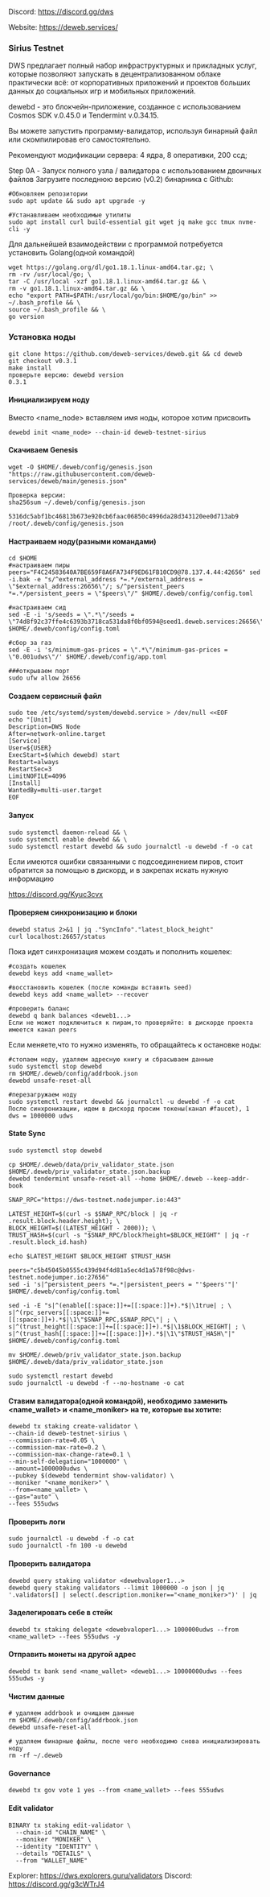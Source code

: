 Discord: https://discord.gg/dws

Website: https://deweb.services/
### Sirius Testnet

DWS предлагает полный набор инфраструктурных и прикладных услуг, которые позволяют запускать в децентрализованном облаке практически всё: от корпоративных приложений и проектов больших данных до социальных игр и мобильных приложений.

dewebd - это блокчейн-приложение, созданное с использованием Cosmos SDK v.0.45.0 и Tendermint v.0.34.15.

Вы можете запустить программу-валидатор, используя бинарный файл или скомпилировав его самостоятельно.

Рекомендуют модификации сервера: 4 ядра, 8 оперативки, 200 ссд;

Step 0A - Запуск полного узла / валидатора с использованием двоичных файлов
Загрузите последнюю версию (v0.2) бинарника с Github:

```
#Обновляем репозитории
sudo apt update && sudo apt upgrade -y

#Устанавливаем необходимые утилиты
sudo apt install curl build-essential git wget jq make gcc tmux nvme-cli -y
```

Для дальнейшей взаимодействии с программой потребуется установить Golang(одной командой)

```
wget https://golang.org/dl/go1.18.1.linux-amd64.tar.gz; \
rm -rv /usr/local/go; \
tar -C /usr/local -xzf go1.18.1.linux-amd64.tar.gz && \
rm -v go1.18.1.linux-amd64.tar.gz && \
echo "export PATH=$PATH:/usr/local/go/bin:$HOME/go/bin" >> ~/.bash_profile && \
source ~/.bash_profile && \
go version
```

### Установка ноды
```
git clone https://github.com/deweb-services/deweb.git && cd deweb
git checkout v0.3.1
make install
проверьте версию: dewebd version 
0.3.1
```

#### Инициализируем ноду
Вместо <name_node> вставляем имя ноды, которое хотим присвоить
```
dewebd init <name_node> --chain-id deweb-testnet-sirius
```
#### Скачиваем Genesis
```
wget -O $HOME/.deweb/config/genesis.json "https://raw.githubusercontent.com/deweb-services/deweb/main/genesis.json"
```

```
Проверка версии:
sha256sum ~/.deweb/config/genesis.json 

5316dc5abf1bc46813b673e920cb6faac06850c4996da28d343120ee0d713ab9  /root/.deweb/config/genesis.json
```

#### Настраиваем ноду(разными командами)
```
cd $HOME
#настраиваем пиры
peers="F4C24583640A7BE659F8A6FA734F9ED61FB10CD9@78.137.4.44:42656" sed -i.bak -e "s/^external_address *=.*/external_address = \"$external_address:26656\"/; s/^persistent_peers *=.*/persistent_peers = \"$peers\"/" $HOME/.deweb/config/config.toml

#настраиваем сид
sed -E -i 's/seeds = \".*\"/seeds = \"74d8f92c37ffe4c6393b3718ca531da8f0bf0594@seed1.deweb.services:26656\"/' $HOME/.deweb/config/config.toml

#сбор за газ
sed -E -i 's/minimum-gas-prices = \".*\"/minimum-gas-prices = \"0.001udws\"/' $HOME/.deweb/config/app.toml

###открываем порт
sudo ufw allow 26656
```

#### Создаем сервисный файл
```
sudo tee /etc/systemd/system/dewebd.service > /dev/null <<EOF
echo "[Unit]
Description=DWS Node
After=network-online.target
[Service]
User=${USER}
ExecStart=$(which dewebd) start
Restart=always
RestartSec=3
LimitNOFILE=4096
[Install] 
WantedBy=multi-user.target 
EOF
```
#### Запуск
```
sudo systemctl daemon-reload && \
sudo systemctl enable dewebd && \
sudo systemctl restart dewebd && sudo journalctl -u dewebd -f -o cat
```
Если имеются ошибки связанными с подсоединением пиров, стоит обратится за помощью в дискорд, и в закрепах искать нужную информацию

https://discord.gg/Kyuc3cvx

#### Проверяем синхронизацию и блоки
```
dewebd status 2>&1 | jq ."SyncInfo"."latest_block_height"
curl localhost:26657/status
```
Пока идет синхронизация можем создать и пополнить кошелек:
```
#создать кошелек
dewebd keys add <name_wallet>

#восстановить кошелек (после команды вставить seed)
dewebd keys add <name_wallet> --recover

#проверить баланс
dewebd q bank balances <deweb1...>
Если не может подключиться к пирам,то проверяйте: в дискорде проекта имеется канал peers
```
Если меняете,что то нужно изменять, то обращайтесь к остановке ноды:
```
#стопаем ноду, удаляем адресную книгу и сбрасываем данные
sudo systemctl stop dewebd
rm $HOME/.deweb/config/addrbook.json
dewebd unsafe-reset-all

#перезагружаем ноду
sudo systemctl restart dewebd && journalctl -u dewebd -f -o cat
После синхронизации, идем в дискорд просим токены(канал #faucet), 1 dws = 1000000 udws
```
#### State Sync 
```
sudo systemctl stop dewebd

cp $HOME/.deweb/data/priv_validator_state.json $HOME/.deweb/priv_validator_state.json.backup
dewebd tendermint unsafe-reset-all --home $HOME/.deweb --keep-addr-book

SNAP_RPC="https://dws-testnet.nodejumper.io:443"

LATEST_HEIGHT=$(curl -s $SNAP_RPC/block | jq -r .result.block.header.height); \
BLOCK_HEIGHT=$((LATEST_HEIGHT - 2000)); \
TRUST_HASH=$(curl -s "$SNAP_RPC/block?height=$BLOCK_HEIGHT" | jq -r .result.block_id.hash)

echo $LATEST_HEIGHT $BLOCK_HEIGHT $TRUST_HASH

peers="c5b45045b0555c439d94f4d81a5ec4d1a578f98c@dws-testnet.nodejumper.io:27656"
sed -i 's|^persistent_peers *=.*|persistent_peers = "'$peers'"|' $HOME/.deweb/config/config.toml

sed -i -E "s|^(enable[[:space:]]+=[[:space:]]+).*$|\1true| ; \
s|^(rpc_servers[[:space:]]+=[[:space:]]+).*$|\1\"$SNAP_RPC,$SNAP_RPC\"| ; \
s|^(trust_height[[:space:]]+=[[:space:]]+).*$|\1$BLOCK_HEIGHT| ; \
s|^(trust_hash[[:space:]]+=[[:space:]]+).*$|\1\"$TRUST_HASH\"|" $HOME/.deweb/config/config.toml

mv $HOME/.deweb/priv_validator_state.json.backup $HOME/.deweb/data/priv_validator_state.json

sudo systemctl restart dewebd
sudo journalctl -u dewebd -f --no-hostname -o cat
```
#### Ставим валидатора(одной командой), необходимо заменить <name_wallet> и <name_moniker> на те, которые вы хотите:
```
dewebd tx staking create-validator \
--chain-id deweb-testnet-sirius \
--commission-rate=0.05 \
--commission-max-rate=0.2 \
--commission-max-change-rate=0.1 \
--min-self-delegation="1000000" \
--amount=1000000udws \
--pubkey $(dewebd tendermint show-validator) \
--moniker "<name_moniker>" \
--from=<name_wallet> \
--gas="auto" \
--fees 555udws
```
#### Проверить логи
```
sudo journalctl -u dewebd -f -o cat
sudo journalctl -fn 100 -u dewebd
```
#### Проверить валидатора
```
dewebd query staking validator <dewebvaloper1...>
dewebd query staking validators --limit 1000000 -o json | jq '.validators[] | select(.description.moniker=="<name_moniker>")' | jq
```
#### Заделегировать себе в стейк
```
dewebd tx staking delegate <dewebvaloper1...> 1000000udws --from <name_wallet> --fees 555udws -y
```
#### Отправить монеты на другой адрес
```
dewebd tx bank send <name_wallet> <deweb1...> 10000000udws --fees 555udws -y
```
#### Чистим данные
```
# удаляем addrbook и очищаем данные
rm $HOME/.deweb/config/addrbook.json
dewebd unsafe-reset-all

# удаляем бинарные файлы, после чего необходимо снова инициализировать ноду
rm -rf ~/.deweb
```
#### Governance
```
dewebd tx gov vote 1 yes --from <name_wallet> --fees 555udws
```

#### Edit validator 
```
BINARY tx staking edit-validator \
  --chain-id "CHAIN_NAME" \
  --moniker "MONIKER" \
  --identity "IDENTITY" \
  --details "DETAILS" \
  --from "WALLET_NAME"
```
Explorer: https://dws.explorers.guru/validators
Discord: https://discord.gg/g3cWTrJ4
